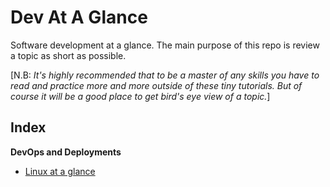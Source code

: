 # Dev At A Glance

Software development at a glance. The main purpose of this repo is review a topic as short as possible.  
  
[N.B: _It's highly recommended that to be a master of any skills you have to read and practice more and more outside of these tiny tutorials. But of course it will be a good place to get bird's eye view of a topic._]

## Index

**DevOps and Deployments**
- [Linux at a glance](linux-at-a-glance)
